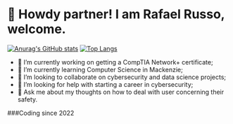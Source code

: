 # 👋 Howdy partner! I am Rafael Russo, welcome.

[![Anurag's GitHub stats](https://github-readme-stats.vercel.app/api?username=Rafa-Russo&show_icons=true&theme=midnight-purple)](https://github.com/anuraghazra/github-readme-stats)
[![Top Langs](https://github-readme-stats.vercel.app/api/top-langs/?username=Rafa-Russo&layout=compact&theme=midnight-purple)](https://github.com/anuraghazra/github-readme-stats)

- 🔭 I’m currently working on getting a CompTIA Network+ certificate;
- 🌱 I’m currently learning Computer Science in Mackenzie;
- 👯 I’m looking to collaborate on cybersecurity and data science projects;
- 🤔 I’m looking for help with starting a career in cybersecurity;
- 💬 Ask me about my thoughts on how to deal with user concerning their safety.

###Coding since 2022
